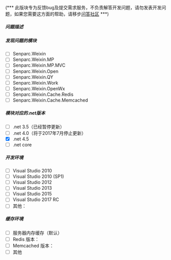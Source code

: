 (*** 此版块专为反馈bug及提交需求服务，不负责解答开发问题，请勿发表开发问题，如果您需要这方面的帮助，请移步[问答社区](http://weixin.senparc.com/QA) ***)

##### 问题描述



##### 发现问题的模块

- [ ] Senparc.Weixin
- [ ] Senparc.Weixin.MP
- [ ] Senparc.Weixin.MP.MVC
- [ ] Senparc.Weixin.Open
- [ ] Senparc.Weixin.QY
- [ ] Senparc.Weixin.Work
- [ ] Senparc.Weixin.OpenWx
- [ ] Senparc.Weixin.Cache.Redis
- [ ] Senparc.Weixin.Cache.Memcached

##### 模块对应的.net版本

- [ ] .net 3.5（已经暂停更新）
- [ ] .net 4.0（将于2017年7月停止更新）
- [x] .net 4.5
- [ ] .net core

##### 开发环境

- [ ] Visual Studio 2010
- [ ] Visual Studio 2010 (SP1)
- [ ] Visual Studio 2012
- [ ] Visual Studio 2013
- [ ] Visual Studio 2015
- [ ] Visual Studio 2017 RC
- [ ] 其他：

##### 缓存环境

- [ ] 服务器内存缓存（默认）
- [ ] Redis 版本：
- [ ] Memcached 版本：
- [ ] 其他
